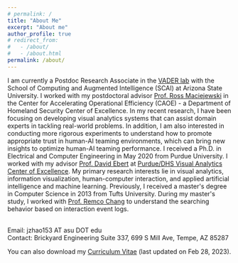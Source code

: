 ```yaml
---
# permalink: /
title: "About Me"
excerpt: "About me"
author_profile: true
# redirect_from: 
#   - /about/
#   - /about.html
permalink: /about/
---
```

<!-- {: .text-justify} -->


I am currently a Postdoc Research Associate in the [VADER lab](https://vader.lab.asu.edu/#/) with the School of Computing and Augmented Intelligence (SCAI) at Arizona State University. I worked with my postdoctoral advisor [Prof. Ross Maciejewski](http://rmaciejewski.faculty.asu.edu/) in the Center for Accelerating Operational Efficiency (CAOE) - a Department of Homeland Security Center of Excellence. In my recent research, I have been focusing on developing visual analytics systems that can assist domain experts in tackling real-world problems. In addition, I am also interested in conducting more rigorous experiments to understand how to promote appropriate trust in human-AI teaming environments, which can bring new insights to optimize human-AI teaming performance. I received a Ph.D. in Electrical and Computer Engineering in May 2020 from Purdue University. I worked with my advisor [Prof. David Ebert](https://engineering.purdue.edu/~ebertd) at [Purdue/DHS Visual Analytics Center of Excellence](https://www.purdue.edu/discoverypark/vaccine/). My primary research interests lie in visual analytics, information visualization, human-computer interaction, and applied artificial intelligence and machine learning. Previously, I received a master's degree in Computer Science in 2013 from Tufts University. During my master's study, I worked with [Prof. Remco Chang](https://www.cs.tufts.edu/~remco/) to understand the searching behavior based on interaction event logs.

<br>
Email: jzhao153 AT asu DOT edu <br>
Contact: Brickyard Engineering Suite 337, 699 S Mill Ave, Tempe, AZ 85287 <br>

You can also download my [Curriculum Vitae](/files/CV_Jieqiong_Zhao.pdf) (last updated on Feb 28, 2023).

